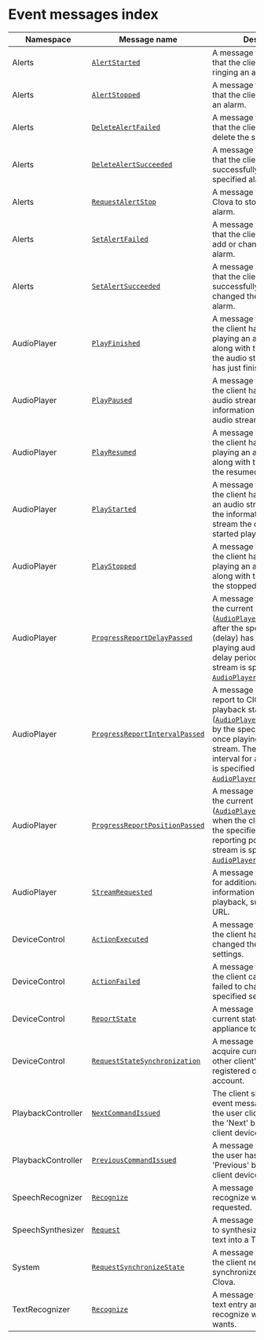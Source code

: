 # Event messages index

| Namespace         | Message name       | Description                                             |
|-------------------|----------------|-------------------------------------------------|
| Alerts            | [`AlertStarted`](/CIC/References/CICInterface/Alerts.md#AlertStarted)                 | A message to report to CIC that the client has started ringing an alarm. |
| Alerts            | [`AlertStopped`](/CIC/References/CICInterface/Alerts.md#AlertStopped)                 | A message to report to CIC that the client has stopped an alarm. |
| Alerts            | [`DeleteAlertFailed`](/CIC/References/CICInterface/Alerts.md#DeleteAlertFailed)       | A message to report to CIC that the client has failed to delete the specified alarm.    |
| Alerts            | [`DeleteAlertSucceeded`](/CIC/References/CICInterface/Alerts.md#DeleteAlertSucceeded) | A message to report to CIC that the client has successfully deleted the specified alarm. |
| Alerts            | [`RequestAlertStop`](/CIC/References/CICInterface/Alerts.md#RequestAlertStop)         | A message to request to Clova to stop the ringing alarm.    |
| Alerts            | [`SetAlertFailed`](/CIC/References/CICInterface/Alerts.md#SetAlertFailed)             | A message to report to CIC that the client has failed to add or change the specified alarm. |
| Alerts            | [`SetAlertSucceeded`](/CIC/References/CICInterface/Alerts.md#SetAlertSucceeded)       | A message to report to CIC that the client has successfully added or changed the specified alarm. |
| AudioPlayer       | [`PlayFinished`](/CIC/References/CICInterface/AudioPlayer.md#PlayFinished) | A message to notify CIC that the client has finished playing an audio stream, along with the information of the audio stream the client has just finished playing.        |
| AudioPlayer       | [`PlayPaused`](/CIC/References/CICInterface/AudioPlayer.md#PlayPaused)     | A message to notify CIC that the client has paused an audio stream, along with the information of the paused audio stream.   |
| AudioPlayer       | [`PlayResumed`](/CIC/References/CICInterface/AudioPlayer.md#PlayResumed)   | A message to notify CIC that the client has resumed playing an audio stream, along with the information of the resumed audio stream.   |
| AudioPlayer       | [`PlayStarted`](/CIC/References/CICInterface/AudioPlayer.md#PlayStarted)   | A message to notify CIC that the client has started playing an audio stream, along with the information of the audio stream the client has just started playing.   |
| AudioPlayer       | [`PlayStopped`](/CIC/References/CICInterface/AudioPlayer.md#PlayStopped)   | A message to notify CIC that the client has stopped playing an audio stream, along with the information of the stopped audio stream.       |
| AudioPlayer       | [`ProgressReportDelayPassed`](/CIC/References/CICInterface/AudioPlayer.md#ProgressReportPositionPassed) | A message to report to CIC the current playback state  ([`AudioPlayer.PlaybackState`](/CIC/References/Context_Objects.md#PlaybackState)) after the specified time (delay) has passed from playing audio stream. The delay period for each audio stream is specified in the  [`AudioPlayer.Play`](#Play) directive. |
| AudioPlayer       | [`ProgressReportIntervalPassed`](/CIC/References/CICInterface/AudioPlayer.md#ProgressReportPositionPassed)| A message to regularly report to CIC the current playback state ([`AudioPlayer.PlaybackState`](/CIC/References/Context_Objects.md#PlaybackState)) by the specified interval once playing an audio stream. The reporting interval for an audio stream is specified in the [`AudioPlayer.Play`](#Play) directive. |
| AudioPlayer       | [`ProgressReportPositionPassed`](/CIC/References/CICInterface/AudioPlayer.md#ProgressReportPositionPassed)| A message to report to CIC the current playback state ([`AudioPlayer.PlaybackState`](/CIC/References/Context_Objects.md#PlaybackState)) when the client is playing the specified point. The reporting point for an audio stream is specified in the [`AudioPlayer.Play`](#Play) directive. |
| AudioPlayer       | [`StreamRequested`](/CIC/References/CICInterface/AudioPlayer.md#StreamRequested) | A message to request to CIC for additional audio stream information required for playback, such as a stream URL.   |
| DeviceControl     | [`ActionExecuted`](/CIC/References/CICInterface/DeviceControl.md#ActionFailed) | A message to notify CIC that the client has successfully changed the specified settings.                                    |
| DeviceControl     | [`ActionFailed`](/CIC/References/CICInterface/DeviceControl.md#ActionFailed) | A message to notify CIC that the client cannot or has failed to change the specified settings.               |
| DeviceControl     | [`ReportState`](/CIC/References/CICInterface/DeviceControl.md#ReportState)   | A message to notify CIC the current state of the appliance to CIC.                             |
| DeviceControl     | [`RequestStateSynchronization`](/CIC/References/CICInterface/DeviceControl.md#RequestStateSynchronization) | A message to notify CIC to acquire current state of other client's devices registered on the user's account.  |
| PlaybackController | [`NextCommandIssued`](/CIC/References/CICInterface/PlaybackController.md#NextCommandIssued) | The client should send this event message to CIC when the user clicked or touched the 'Next' button on the client device. |
| PlaybackController | [`PreviousCommandIssued`](/CIC/References/CICInterface/PlaybackController.md#PreviousCommandIssued) | A message to notify CIC that the user has pressed the 'Previous' button on the client device. |
| SpeechRecognizer  | [`Recognize`](/CIC/References/CICInterface/SpeechRecognizer.md#Recognize)  | A message to request CIC to recognize what the user has requested.                                          |
| SpeechSynthesizer | [`Request`](/CIC/References/CICInterface/SpeechSynthesizer.md#Request)     | A message to request to CIC to synthesize a specified text into a TTS audio file.                                            |
| System          | [`RequestSynchronizeState`](/CIC/References/CICInterface/System.md#RequestSynchronizeState) | A message to notify CIC that the client needs to synchronize its data with Clova. |
| TextRecognizer  | [`Recognize`](/CIC/References/CICInterface/TextRecognizer.md#Recognize)      | A message to send user's text entry and to request to recognize what the user wants.                         |
